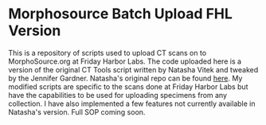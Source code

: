 # Morphosource Batch Upload FHL Version
This is a repository of scripts used to upload CT scans on to MorphoSource.org at Friday Harbor Labs. The code uploaded here is a version of the original CT Tools script written by Natasha Vitek and tweaked by the Jennifer Gardner. Natasha's original repo can be found [here](https://github.com/nsvitek/CT_tools). My modified scripts are specific to the scans done at Friday Harbor Labs but have the capabilities to be used for uploading specimens from any collection. I have also implemented a few features not currently available in Natasha's version. Full SOP coming soon.
